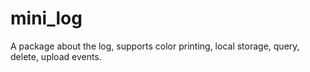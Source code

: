 # mini_log

A package about the log, supports color printing, local storage, query, delete, upload events.



